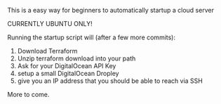 This is a easy way for beginners to automatically startup a cloud server

CURRENTLY UBUNTU ONLY!

Running the startup script will (after a few more commits):
  1.  Download Terraform
  2.  Unzip terraform download into your path
  3.  Ask for your DigitalOcean API Key
  4.  setup a small DigitalOcean Dropley
  5.  give you an IP address that you should be able to reach via SSH

More to come.  
